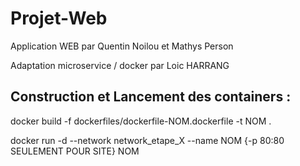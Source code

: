 # Projet-Web
Application WEB par Quentin Noilou et Mathys Person

Adaptation microservice / docker par Loic HARRANG

## Construction et Lancement des containers : 

docker build -f dockerfiles/dockerfile-NOM.dockerfile -t NOM .

docker run -d --network network_etape_X --name NOM {-p 80:80 SEULEMENT POUR SITE} NOM